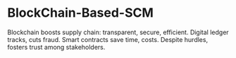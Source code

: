 # BlockChain-Based-SCM
Blockchain boosts supply chain: transparent, secure, efficient. Digital ledger tracks, cuts fraud. Smart contracts save time, costs. Despite hurdles, fosters trust among stakeholders.
